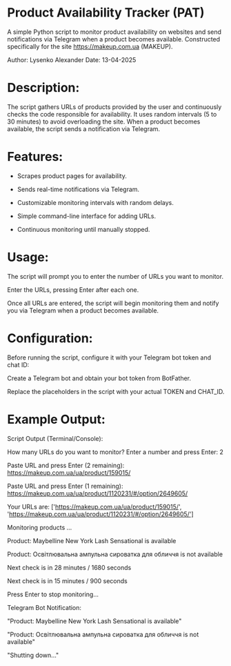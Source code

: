 # Product Availability Tracker (PAT)
A simple Python script to monitor product availability on websites and send notifications via Telegram when a product becomes available. Constructed specifically for the site https://makeup.com.ua (MAKEUP).

Author: Lysenko Alexander
Date: 13-04-2025

# Description:
The script gathers URLs of products provided by the user and continuously checks the code responsible for availability. It uses random intervals (5 to 30 minutes) to avoid overloading the site. When a product becomes available, the script sends a notification via Telegram.

# Features:

- Scrapes product pages for availability.

- Sends real-time notifications via Telegram.

- Customizable monitoring intervals with random delays.

- Simple command-line interface for adding URLs.

- Continuous monitoring until manually stopped.

# Usage:

The script will prompt you to enter the number of URLs you want to monitor.

Enter the URLs, pressing Enter after each one.

Once all URLs are entered, the script will begin monitoring them and notify you via Telegram when a product becomes available.

# Configuration:

Before running the script, configure it with your Telegram bot token and chat ID:

Create a Telegram bot and obtain your bot token from BotFather.

Replace the placeholders in the script with your actual TOKEN and CHAT_ID.

# Example Output:

Script Output (Terminal/Console):

How many URLs do you want to monitor? Enter a number and press Enter: 2

Paste URL and press Enter (2 remaining): https://makeup.com.ua/ua/product/159015/

Paste URL and press Enter (1 remaining): https://makeup.com.ua/ua/product/1120231/#/option/2649605/

Your URLs are: ['https://makeup.com.ua/ua/product/159015/', 'https://makeup.com.ua/ua/product/1120231/#/option/2649605/']

Monitoring products ...

Product: Maybelline New York Lash Sensational is available

Product: Освітлювальна ампульна сироватка для обличчя is not available

Next check is in 28 minutes / 1680 seconds

Next check is in 15 minutes / 900 seconds

Press Enter to stop monitoring...

Telegram Bot Notification:

"Product: Maybelline New York Lash Sensational is available"

"Product: Освітлювальна ампульна сироватка для обличчя is not available"

"Shutting down..."
